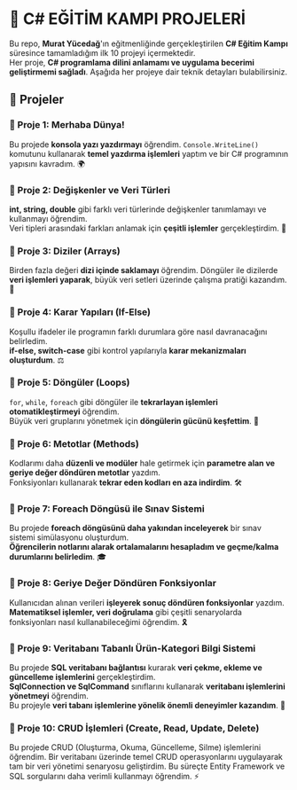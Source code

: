 # 🚀 C# EĞİTİM KAMPI PROJELERİ  

Bu repo, **Murat Yücedağ**'ın eğitmenliğinde gerçekleştirilen **C# Eğitim Kampı** süresince tamamladığım ilk 10 projeyi içermektedir.  
Her proje, **C# programlama dilini anlamamı ve uygulama becerimi geliştirmemi sağladı**. Aşağıda her projeye dair teknik detayları bulabilirsiniz.  

## 📌 Projeler  

### 📍 Proje 1: Merhaba Dünya!  
Bu projede **konsola yazı yazdırmayı** öğrendim. `Console.WriteLine()` komutunu kullanarak **temel yazdırma işlemleri** yaptım ve bir C# programının yapısını kavradım. 🌍  

### 📍 Proje 2: Değişkenler ve Veri Türleri  
**int, string, double** gibi farklı veri türlerinde değişkenler tanımlamayı ve kullanmayı öğrendim.  
Veri tipleri arasındaki farkları anlamak için **çeşitli işlemler** gerçekleştirdim. 🔢  

### 📍 Proje 3: Diziler (Arrays)  
Birden fazla değeri **dizi içinde saklamayı** öğrendim. Döngüler ile dizilerde **veri işlemleri yaparak**, büyük veri setleri üzerinde çalışma pratiği kazandım. 🧩  

### 📍 Proje 4: Karar Yapıları (If-Else)  
Koşullu ifadeler ile programın farklı durumlara göre nasıl davranacağını belirledim.  
**if-else, switch-case** gibi kontrol yapılarıyla **karar mekanizmaları oluşturdum**. ⚖️  

### 📍 Proje 5: Döngüler (Loops)  
`for`, `while`, `foreach` gibi döngüler ile **tekrarlayan işlemleri otomatikleştirmeyi** öğrendim.  
Büyük veri gruplarını yönetmek için **döngülerin gücünü keşfettim**. 🔄  

### 📍 Proje 6: Metotlar (Methods)  
Kodlarımı daha **düzenli ve modüler** hale getirmek için **parametre alan ve geriye değer döndüren metotlar** yazdım.  
Fonksiyonları kullanarak **tekrar eden kodları en aza indirdim**. 🛠️  

### 📍 Proje 7: Foreach Döngüsü ile Sınav Sistemi  
Bu projede **foreach döngüsünü daha yakından inceleyerek** bir sınav sistemi simülasyonu oluşturdum.  
**Öğrencilerin notlarını alarak ortalamalarını hesapladım ve geçme/kalma durumlarını belirledim**. 🎓  

### 📍 Proje 8: Geriye Değer Döndüren Fonksiyonlar  
Kullanıcıdan alınan verileri **işleyerek sonuç döndüren fonksiyonlar** yazdım.  
**Matematiksel işlemler, veri doğrulama** gibi çeşitli senaryolarda fonksiyonları nasıl kullanabileceğimi öğrendim. 🎗️  

### 📍 Proje 9: Veritabanı Tabanlı Ürün-Kategori Bilgi Sistemi  
Bu projede **SQL veritabanı bağlantısı** kurarak **veri çekme, ekleme ve güncelleme işlemlerini** gerçekleştirdim.  
**SqlConnection ve SqlCommand** sınıflarını kullanarak **veritabanı işlemlerini yönetmeyi** öğrendim.  
Bu projeyle **veri tabanı işlemlerine yönelik önemli deneyimler kazandım**. 💾

### 📍 Proje 10: CRUD İşlemleri (Create, Read, Update, Delete)
Bu projede CRUD (Oluşturma, Okuma, Güncelleme, Silme) işlemlerini öğrendim.
Bir veritabanı üzerinde temel CRUD operasyonlarını uygulayarak tam bir veri yönetimi senaryosu geliştirdim.
Bu süreçte Entity Framework ve SQL sorgularını daha verimli kullanmayı öğrendim. ⚡
